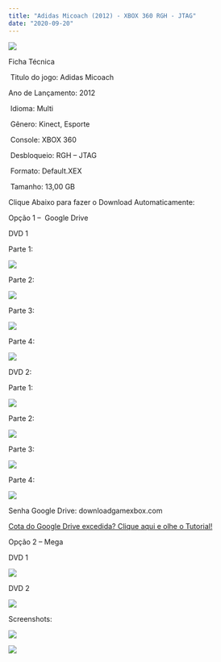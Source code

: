 ```yaml
---
title: "Adidas Micoach (2012) - XBOX 360 RGH - JTAG"
date: "2020-09-20"
---
```


![](https://1.bp.blogspot.com/-rg_AstRitBU/X2bCMa3c9kI/AAAAAAAAPXg/rp8llOQoYhoxCntiXPs1iuS0upcsEfHsACLcBGAsYHQ/s320/485811-adidas-micoach-xbox-360-front-cover.jpg)

Ficha Técnica

 Titulo do jogo: Adidas Micoach

Ano de Lançamento: 2012

 Idioma: Multi

 Gênero: Kinect, Esporte

 Console: XBOX 360

 Desbloqueio: RGH – JTAG

 Formato: Default.XEX

 Tamanho: 13,00 GB

Clique Abaixo para fazer o Download Automaticamente:

Opção 1 –  Google Drive

DVD 1

Parte 1:

[![](https://1.bp.blogspot.com/-4SUqXRoRWc0/XtsW72LDzrI/AAAAAAAAKHM/qo1oDro7CI03qjIvaVCl6yKZ3v_F_JvBwCK4BGAsYHg/APRENDA-Recupdsdasdasdaerado.png)](https://zee.gl/bIwri0)

Parte 2:

[![](https://1.bp.blogspot.com/-4SUqXRoRWc0/XtsW72LDzrI/AAAAAAAAKHM/qo1oDro7CI03qjIvaVCl6yKZ3v_F_JvBwCK4BGAsYHg/APRENDA-Recupdsdasdasdaerado.png)](https://zee.gl/K5mBnPTJ)

Parte 3:

[![](https://1.bp.blogspot.com/-4SUqXRoRWc0/XtsW72LDzrI/AAAAAAAAKHM/qo1oDro7CI03qjIvaVCl6yKZ3v_F_JvBwCK4BGAsYHg/APRENDA-Recupdsdasdasdaerado.png)](https://zee.gl/VfNAgA5)

Parte 4:

[![](https://1.bp.blogspot.com/-4SUqXRoRWc0/XtsW72LDzrI/AAAAAAAAKHM/qo1oDro7CI03qjIvaVCl6yKZ3v_F_JvBwCK4BGAsYHg/APRENDA-Recupdsdasdasdaerado.png)](https://zee.gl/U3f5rc)

DVD 2:

Parte 1:

[![](https://1.bp.blogspot.com/-4SUqXRoRWc0/XtsW72LDzrI/AAAAAAAAKHM/qo1oDro7CI03qjIvaVCl6yKZ3v_F_JvBwCK4BGAsYHg/APRENDA-Recupdsdasdasdaerado.png)](https://zee.gl/3Eaybml0)

Parte 2:

[![](https://1.bp.blogspot.com/-4SUqXRoRWc0/XtsW72LDzrI/AAAAAAAAKHM/qo1oDro7CI03qjIvaVCl6yKZ3v_F_JvBwCK4BGAsYHg/APRENDA-Recupdsdasdasdaerado.png)](https://zee.gl/vUTKRB)

Parte 3:

[![](https://1.bp.blogspot.com/-4SUqXRoRWc0/XtsW72LDzrI/AAAAAAAAKHM/qo1oDro7CI03qjIvaVCl6yKZ3v_F_JvBwCK4BGAsYHg/APRENDA-Recupdsdasdasdaerado.png)](https://zee.gl/zHjAqK)

Parte 4:

[![](https://1.bp.blogspot.com/-4SUqXRoRWc0/XtsW72LDzrI/AAAAAAAAKHM/qo1oDro7CI03qjIvaVCl6yKZ3v_F_JvBwCK4BGAsYHg/APRENDA-Recupdsdasdasdaerado.png)](https://zee.gl/JxDrW)

Senha Google Drive: downloadgamexbox.com

[Cota do Google Drive excedida? Clique aqui e olhe o Tutorial!](https://ultragames-torrents.blogspot.com/2020/06/burlar-cota-do-google-drive.html) 

Opção 2 – Mega

DVD 1

[![](https://1.bp.blogspot.com/-fysMBE_30yA/XtsW8rOzeTI/AAAAAAAAKHQ/yEg2otqCtcAfsWIP0xI63y3c0eWdDVksQCK4BGAsYHg/MEGA.png)](https://zee.gl/KiytPohi)

DVD 2

[![](https://1.bp.blogspot.com/-fysMBE_30yA/XtsW8rOzeTI/AAAAAAAAKHQ/yEg2otqCtcAfsWIP0xI63y3c0eWdDVksQCK4BGAsYHg/MEGA.png)](https://zee.gl/W7aps)

Screenshots: 

[![](https://1.bp.blogspot.com/-F-nqCxs0mLM/X2bCMIu2O5I/AAAAAAAAPXY/LQzx9uLldckmwGwWY9TH47hA98TowErlgCLcBGAsYHQ/w484-h272/micoach3.jpg)](https://1.bp.blogspot.com/-F-nqCxs0mLM/X2bCMIu2O5I/AAAAAAAAPXY/LQzx9uLldckmwGwWY9TH47hA98TowErlgCLcBGAsYHQ/s1000/micoach3.jpg)

[![](https://1.bp.blogspot.com/-m7zEC9JA8ec/X2bCMUeM0_I/AAAAAAAAPXc/LPubgNr0DEY04AmvlyvWeNVGhHkcylP-wCLcBGAsYHQ/w506-h285/maxresdefault.jpg)](https://1.bp.blogspot.com/-m7zEC9JA8ec/X2bCMUeM0_I/AAAAAAAAPXc/LPubgNr0DEY04AmvlyvWeNVGhHkcylP-wCLcBGAsYHQ/s1280/maxresdefault.jpg)

